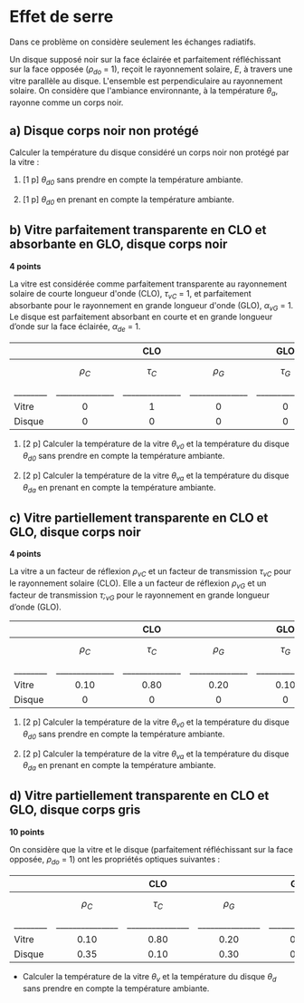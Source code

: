 # Effet de serre

Dans ce problème on considère seulement les échanges radiatifs.

Un disque supposé noir sur la face éclairée et parfaitement réfléchissant sur
la face opposée (<i>&rho;<sub>do</sub></i> = 1), reçoit le rayonnement solaire, <i>E</i>, à travers une vitre parallèle au disque. L'ensemble est perpendiculaire au rayonnement solaire. On considère que l'ambiance environnante, à la température <i>&theta;<sub>a</sub></i>, rayonne comme un corps noir.

## a) Disque corps noir non protégé

Calculer la température du disque considéré un corps noir non protégé par la
vitre :

1. [1 p] <i>&theta;<sub>d0</sub></i> sans prendre en compte la température ambiante.

2. [1 p] <i>&theta;<sub>d0</sub></i> en prenant en compte la température ambiante.

## b) Vitre parfaitement transparente en CLO et absorbante en GLO, disque corps noir

**4 points**

La vitre est considérée comme parfaitement transparente au rayonnement solaire
de courte longueur d'onde (CLO), <i>&tau;<sub>vC</sub></i> = 1, et parfaitement
absorbante pour le rayonnement en grande longueur d'onde (GLO), <i>&alpha;<sub>vG</sub></i> = 1. Le disque est parfaitement absorbant en courte et en
grande longueur d’onde sur la face éclairée, <i>&alpha;<sub>de</sub></i> = 1.

|        |              |CLO           |              |GLO           |
|--------|:------------:|:------------:|:------------:|:------------:|
|        | $$\rho_{C}$$ | $$\tau_{C}$$ | $$\rho_{G}$$ | $$\tau_{G}$$ |
|________|______________|______________|______________|______________|
|Vitre   |       0      |       1      |       0      |      0       |
|Disque  |       0      |       0      |       0      |      0       |

1. [2 p] Calculer la température de la vitre <i>&theta;<sub>v0</sub></i> et la température du disque <i>&theta;<sub>d0</sub></i> sans prendre en compte la température ambiante.

2. [2 p] Calculer la température de la vitre <i>&theta;<sub>va</sub></i> et la température du disque <i>&theta;<sub>da</sub></i> en prenant en compte la température ambiante.

## c) Vitre partiellement transparente en CLO et GLO, disque corps noir

**4 points**

La vitre a un facteur de réflexion <i>&rho;<sub>vC</sub></i> et un facteur de
transmission <i>&tau;<sub>vC</sub></i> pour le rayonnement solaire (CLO). Elle a un facteur de réflexion <i>&rho;<sub>vG</sub></i> et un facteur de transmission
<i>&tau;;<sub>vG</sub></i> pour le rayonnement en grande longueur d’onde (GLO).

|        |              |CLO           |              |GLO           |
|--------|:------------:|:------------:|:------------:|:------------:|
|        | $$\rho_{C}$$ | $$\tau_{C}$$ | $$\rho_{G}$$ | $$\tau_{G}$$ |
|________|______________|______________|______________|______________|
|Vitre   |  0.10        |  0.80        |  0.20        |  0.10        |
|Disque  |  0           |        0     |       0      |      0       |


1. [2 p] Calculer la température de la vitre <i>&theta;<sub>v0</sub></i> et la température du disque <i>&theta;<sub>d0</sub></i> sans prendre en compte la température ambiante.

2. [2 p] Calculer la température de la vitre <i>&theta;<sub>va</sub></i> et la température du disque <i>&theta;<sub>da</sub></i> en prenant en compte la température ambiante.

## d) Vitre partiellement transparente en CLO et GLO, disque corps gris

**10 points**

On considère que la vitre et le disque (parfaitement réfléchissant sur la
face opposée, <i>&rho;<sub>do</sub></i> = 1) ont les propriétés optiques suivantes :

|        |               |CLO            |               |GLO            |
|--------|:-------------:|:-------------:|:-------------:|:-------------:|
|        | $$\rho_{C}$$ | $$\tau_{C}$$ | $$\rho_{G}$$ | $$\tau_{G}$$ |
|________|_______________|_______________|_______________|_______________|
|Vitre   |  0.10   |  0.80   |  0.20   |  0.10   |
|Disque  |  0.35   |  0.10   |  0.30   |  0.10   |


- Calculer la température de la vitre <i>&theta;<sub>v</sub></i> et la température du disque <i>&theta;<sub>d</sub></i> sans prendre en compte la température ambiante.
